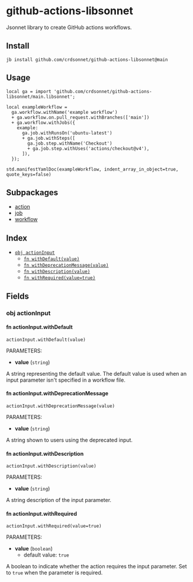 # github-actions-libsonnet

Jsonnet library to create GitHub actions workflows.
## Install

```
jb install github.com/crdsonnet/github-actions-libsonnet@main
```

## Usage

```jsonnet
local ga = import 'github.com/crdsonnet/github-actions-libsonnet/main.libsonnet';

local exampleWorkflow =
  ga.workflow.withName('example workflow')
  + ga.workflow.on.pull_request.withBranches(['main'])
  + ga.workflow.withJobs({
    example:
      ga.job.withRunsOn('ubuntu-latest')
      + ga.job.withSteps([
        ga.job.step.withName('Checkout')
        + ga.job.step.withUses('actions/checkout@v4'),
      ]),
  });

std.manifestYamlDoc(exampleWorkflow, indent_array_in_object=true, quote_keys=false)

```


## Subpackages

* [action](action/index.md)
* [job](job/index.md)
* [workflow](workflow.md)

## Index

* [`obj actionInput`](#obj-actioninput)
  * [`fn withDefault(value)`](#fn-actioninputwithdefault)
  * [`fn withDeprecationMessage(value)`](#fn-actioninputwithdeprecationmessage)
  * [`fn withDescription(value)`](#fn-actioninputwithdescription)
  * [`fn withRequired(value=true)`](#fn-actioninputwithrequired)

## Fields

### obj actionInput


#### fn actionInput.withDefault

```jsonnet
actionInput.withDefault(value)
```

PARAMETERS:

* **value** (`string`)

A string representing the default value. The default value is used when an input parameter isn't specified in a workflow file.
#### fn actionInput.withDeprecationMessage

```jsonnet
actionInput.withDeprecationMessage(value)
```

PARAMETERS:

* **value** (`string`)

A string shown to users using the deprecated input.
#### fn actionInput.withDescription

```jsonnet
actionInput.withDescription(value)
```

PARAMETERS:

* **value** (`string`)

A string description of the input parameter.
#### fn actionInput.withRequired

```jsonnet
actionInput.withRequired(value=true)
```

PARAMETERS:

* **value** (`boolean`)
   - default value: `true`

A boolean to indicate whether the action requires the input parameter. Set to `true` when the parameter is required.